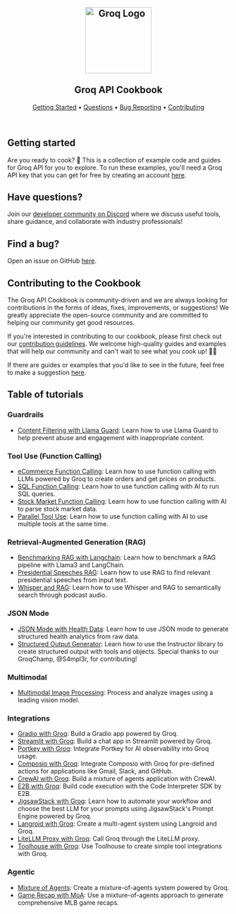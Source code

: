 <h2 align="center">
 <br>
 <img src="images/groq-logo.png" alt="Groq Logo" width="150">
 <br>
 <br>
Groq API Cookbook
  <br>
</h2>

<p align="center">
  <a href="#getting-started">Getting Started</a> •
 <a href="#have-questions">Questions</a> •
 <a href="#find-a-bug">Bug Reporting</a> •
 <a href="#contributing-to-the-cookbook">Contributing</a>
</p>
<br>

## Getting started
Are you ready to cook? 🚀 This is a collection of example code and guides for Groq API for you to explore. To run these examples, you'll need a Groq API key that you can get for free by creating an account [here](https://console.groq.com/). 

## Have questions?
Join our [developer community on Discord](https://discord.com/invite/groq) where we discuss useful tools, share guidance, and collaborate with industry professionals!

## Find a bug?
Open an issue on GitHub [here](https://github.com/groq/groq-api-cookbook/issues). 

## Contributing to the Cookbook
The Groq API Cookbook is community-driven and we are always looking for contributions in the forms of ideas, fixes, improvements, or suggestions! We greatly appreciate the open-source community and are committed to helping our community get good resources.

If you're interested in contributing to our cookbook, please first check out our [contribution guidelines](https://github.com/groq/groq-api-cookbook/blob/main/CONTRIBUTING.md). We welcome high-quality guides and examples that will help our community and can't wait to see what you cook up! 🧑‍🍳

If there are guides or examples that you'd like to see in the future, feel free to make a suggestion [here](https://github.com/groq/groq-api-cookbook/issues).

## Table of tutorials

### Guardrails
- [Content Filtering with Llama Guard](/tutorials/llama-guard-safe-chatbot): Learn how to use Llama Guard to help prevent abuse and engagement with inappropriate content.

### Tool Use (Function Calling)
- [eCommerce Function Calling](/tutorials/function-calling-101-ecommerce): Learn how to use function calling with LLMs powered by Groq to create orders and get prices on products.
- [SQL Function Calling](/tutorials/function-calling-sql): Learn how to use function calling with AI to run SQL queries.
- [Stock Market Function Calling](/tutorials/llama3-stock-market-function-calling): Learn how to use function calling with AI to parse stock market data.
- [Parallel Tool Use](/tutorials/parallel-tool-use): Learn how to use function calling with AI to use multiple tools at the same time.

### Retrieval-Augmented Generation (RAG)
- [Benchmarking RAG with Langchain](tutorials/benchmarking-rag-langchain): Learn how to benchmark a RAG pipeline with Llama3 and LangChain.
- [Presidential Speeches RAG](/tutorials/presidential-speeches-rag): Learn how to use RAG to find relevant presidential speeches from input text.
- [Whisper and RAG](/tutorials/whisper-podcast-rag): Learn how to use Whisper and RAG to semantically search through podcast audio.

### JSON Mode
- [JSON Mode with Health Data](/tutorials/json-mode-social-determinants-of-health): Learn how to use JSON mode to generate structured health analytics from raw data.
- [Structured Output Generator](/tutorials/structured-output-instructor): Learn how to use the Instructor library to create structured output with tools and objects. Special thanks to our GroqChamp, @S4mpl3r, for contributing!

### Multimodal
- [Multimodal Image Processing](/tutorials/multimodal-image-processing): Process and analyze images using a leading vision model.

### Integrations
- [Gradio with Groq](/tutorials/groq-gradio): Build a Gradio app powered by Groq.
- [Streamlit with Groq](/tutorials/groq_streamlit_demo): Build a chat app in Streamlit powered by Groq. 
- [Portkey with Groq](/tutorials/Portkey-with-Groq): Integrate Portkey for AI observability into Groq usage.
- [Composio with Groq](/tutorials/composio-newsletter-summarizer-agent): Integrate Composio with Groq for pre-defined actions for applications like Gmail, Slack, and GitHub.
- [CrewAI with Groq](/tutorials/crewai-mixture-of-agents): Build a mixture of agents application with CrewAI.
- [E2B with Groq](/tutorials/e2b-code-interpreting): Build code execution with the Code Interpreter SDK by E2B.
- [JigsawStack with Groq](/tutorials/jigsawstack-prompt-engine): Learn how to automate your workflow and choose the best LLM for your prompts using JigsawStack's Prompt Engine powered by Groq. 
- [Langroid with Groq](/tutorials/langroid-llm-agents): Create a multi-agent system using Langroid and Groq.
- [LiteLLM Proxy with Groq](/tutorials/litellm-proxy-groq): Call Groq through the LiteLLM proxy.
- [Toolhouse with Groq](/tutorials/toolhouse-for-tool-use-with-groq-api): Use Toolhouse to create simple tool integrations with Groq.

### Agentic
- [Mixture of Agents](/tutorials/mixture-of-agents): Create a mixture-of-agents system powered by Groq.
- [Game Recap with MoA](/tutorials/phidata-mixture-of-agents): Use a mixture-of-agents approach to generate comprehensive MLB game recaps.

